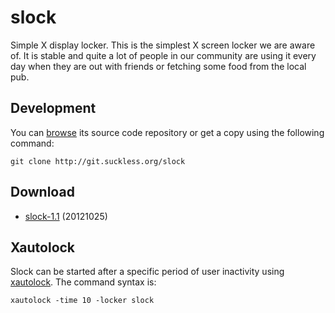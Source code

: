 slock
=====
Simple X display locker. This is the simplest X screen locker we are
aware of. It is stable and quite a lot of people in our community are using it
every day when they are out with friends or fetching some food from the local
pub.

Development
-----------
You can [browse](http://git.suckless.org/slock) its source code repository
or get a copy using the following command:

	git clone http://git.suckless.org/slock

Download
--------
* [slock-1.1](http://dl.suckless.org/tools/slock-1.1.tar.gz) (20121025)

Xautolock
---------
Slock can be started after a specific period of user inactivity using
[xautolock](http://www.ibiblio.org/pub/linux/X11/screensavers/). The
command syntax is:

	xautolock -time 10 -locker slock

